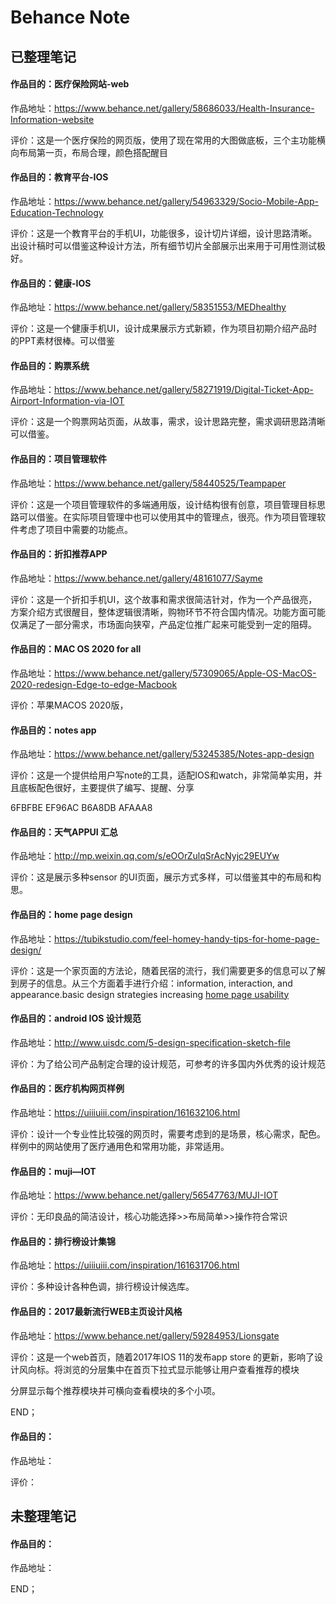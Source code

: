 # Behance Note



## 已整理笔记

#### 作品目的：医疗保险网站-web

作品地址：https://www.behance.net/gallery/58686033/Health-Insurance-Information-website

评价：这是一个医疗保险的网页版，使用了现在常用的大图做底板，三个主功能横向布局第一页，布局合理，颜色搭配醒目

#### 作品目的：教育平台-IOS

作品地址：https://www.behance.net/gallery/54963329/Socio-Mobile-App-Education-Technology

评价：这是一个教育平台的手机UI，功能很多，设计切片详细，设计思路清晰。出设计稿时可以借鉴这种设计方法，所有细节切片全部展示出来用于可用性测试极好。

#### 作品目的：健康-IOS

作品地址：https://www.behance.net/gallery/58351553/MEDhealthy

评价：这是一个健康手机UI，设计成果展示方式新颖，作为项目初期介绍产品时的PPT素材很棒。可以借鉴

#### 作品目的：购票系统

作品地址：https://www.behance.net/gallery/58271919/Digital-Ticket-App-Airport-Information-via-IOT

评价：这是一个购票网站页面，从故事，需求，设计思路完整，需求调研思路清晰可以借鉴。

#### 作品目的：项目管理软件

作品地址：https://www.behance.net/gallery/58440525/Teampaper

评价：这是一个项目管理软件的多端通用版，设计结构很有创意，项目管理目标思路可以借鉴。在实际项目管理中也可以使用其中的管理点，很亮。作为项目管理软件考虑了项目中需要的功能点。

#### 作品目的：折扣推荐APP

作品地址：https://www.behance.net/gallery/48161077/Sayme

评价：这是一个折扣手机UI，这个故事和需求很简洁针对，作为一个产品很亮，方案介绍方式很醒目，整体逻辑很清晰，购物环节不符合国内情况。功能方面可能仅满足了一部分需求，市场面向狭窄，产品定位推广起来可能受到一定的阻碍。

#### 作品目的：MAC OS 2020  for all

作品地址：https://www.behance.net/gallery/57309065/Apple-OS-MacOS-2020-redesign-Edge-to-edge-Macbook

评价：苹果MACOS 2020版，

#### 作品目的：notes app

作品地址：https://www.behance.net/gallery/53245385/Notes-app-design

评价：这是一个提供给用户写note的工具，适配IOS和watch，非常简单实用，并且底板配色很好，主要提供了编写、提醒、分享

6FBFBE    EF96AC    B6A8DB     AFAAA8   

#### 作品目的：天气APPUI 汇总

作品地址：http://mp.weixin.qq.com/s/eOOrZulqSrAcNyjc29EUYw

评价：这是展示多种sensor 的UI页面，展示方式多样，可以借鉴其中的布局和构思。

#### 作品目的：home page design

作品地址：https://tubikstudio.com/feel-homey-handy-tips-for-home-page-design/

评价：这是一个家页面的方法论，随着民宿的流行，我们需要更多的信息可以了解到房子的信息。从三个方面着手进行介绍：information, interaction, and appearance.basic design strategies increasing [home page usability](https://tubikstudio.com/home-sweet-home-strategies-of-home-page-design/)

#### 作品目的：android IOS 设计规范

作品地址：http://www.uisdc.com/5-design-specification-sketch-file

评价：为了给公司产品制定合理的设计规范，可参考的许多国内外优秀的设计规范

#### 作品目的：医疗机构网页样例

作品地址：https://uiiiuiii.com/inspiration/161632106.html

评价：设计一个专业性比较强的网页时，需要考虑到的是场景，核心需求，配色。样例中的网站使用了医疗通用色和常用功能，非常适用。

#### 作品目的：muji—IOT

作品地址：https://www.behance.net/gallery/56547763/MUJI-IOT

评价：无印良品的简洁设计，核心功能选择>>布局简单>>操作符合常识

#### 作品目的：排行榜设计集锦

作品地址：https://uiiiuiii.com/inspiration/161631706.html

评价：多种设计各种色调，排行榜设计候选库。

#### 作品目的：2017最新流行WEB主页设计风格

作品地址：https://www.behance.net/gallery/59284953/Lionsgate

评价：这是一个web首页，随着2017年IOS 11的发布app store 的更新，影响了设计风向标。将浏览的分层集中在首页下拉式显示能够让用户查看推荐的模块

分屏显示每个推荐模块并可横向查看模块的多个小项。



END；

#### 作品目的：

作品地址：

评价：

## 未整理笔记

#### 作品目的：

作品地址：



END；

